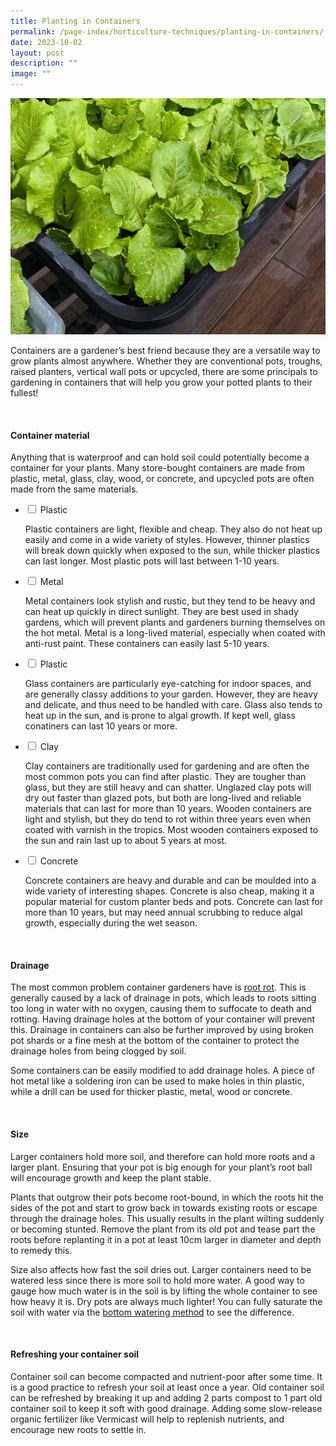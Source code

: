 ```yaml
---
title: Planting in Containers
permalink: /page-index/horticulture-techniques/planting-in-containers/
date: 2023-10-02
layout: post
description: ""
image: ""
---
```

<section>
	<img title="Photo by Jacqueline Chua." src="/images/Horti%20techniques/ContainerGardening_Jacchua%20(2).jpg">
	<p>Containers are a gardener’s best friend because they are a versatile way to grow plants almost anywhere. Whether they are conventional pots, troughs, raised planters, vertical wall pots or upcycled, there are some principals to gardening in containers that will help you grow your potted plants to their fullest!</p>
	<br>
</section>

<section>
	<h4>Container material</h4>
	<p>Anything that is waterproof and can hold soil could potentially become a container for your plants. Many store-bought containers are made from plastic, metal, glass, clay, wood, or concrete, and upcycled pots are often made from the same materials.</p>
	<ul class="jekyllcodex_accordion">
		<li><input type="checkbox" id="accordion1">
		<label for="accordion1">Plastic</label><div>
			<p>Plastic containers are light, flexible and cheap. They also do not heat up easily and come in a wide variety of styles. However, thinner plastics will break down quickly when exposed to the sun, while thicker plastics can last longer. Most plastic pots will last between 1-10 years.</p>
		</div></li>
		<li><input type="checkbox" id="accordion2">
		<label for="accordion2">Metal</label><div>
			<p>Metal containers look stylish and rustic, but they tend to be heavy and can heat up quickly in direct sunlight. They are best used in shady gardens, which will prevent plants and gardeners burning themselves on the hot metal. Metal is a long-lived material, especially when coated with anti-rust paint. These containers can easily last 5-10 years.</p>
		</div></li>
		<li><input type="checkbox" id="accordion3">
		<label for="accordion3">Plastic</label><div>
			<p>Glass containers are particularly eye-catching for indoor spaces, and are generally classy additions to your garden. However, they are heavy and delicate, and thus need to be handled with care. Glass also tends to heat up in the sun, and is prone to algal growth. If kept well, glass conatiners can last 10 years or more.</p>
		</div></li>
		<li><input type="checkbox" id="accordion4">
		<label for="accordion4">Clay</label><div>
			<p>Clay containers are traditionally used for gardening and are often the most common pots you can find after plastic. They are tougher than glass, but they are still heavy and can shatter. Unglazed clay pots will dry out faster than glazed pots, but both are long-lived and reliable materials that can last for more than 10 years. 
Wooden containers are light and stylish, but they do tend to rot within three years even when coated with varnish in the tropics. Most wooden containers exposed to the sun and rain last up to about 5 years at most.</p>
		</div></li>
		<li><input type="checkbox" id="accordion5">
		<label for="accordion5">Concrete</label><div>
			<p>Concrete containers are heavy and durable and can be moulded into a wide variety of interesting shapes. Concrete is also cheap, making it a popular material for custom planter beds and pots. Concrete can last for more than 10 years, but may need annual scrubbing to reduce algal growth, especially during the wet season.</p>
		</div></li>
	</ul>
	<br>


<section>
	<h4>Drainage</h4>
	<p>The most common problem container gardeners have is <a href="/page-index/plant-problems/root-rot">root rot</a>. This is generally caused by a lack of drainage in pots, which leads to roots sitting too long in water with no oxygen, causing them to suffocate to death and rotting.   
Having drainage holes at the bottom of your container will prevent this. Drainage in containers can also be further improved by using broken pot shards or a fine mesh at the bottom of the container to protect the drainage holes from being clogged by soil.</p>
	<p>Some containers can be easily modified to add drainage holes. A piece of hot metal like a soldering iron can be used to make holes in thin plastic, while a drill can be used for thicker plastic, metal, wood or concrete.</p>
	<br>
</section>

<section>
	<h4>Size</h4>
	<p>Larger containers hold more soil, and therefore can hold more roots and a larger plant. Ensuring that your pot is big enough for your plant’s root ball will encourage growth and keep the plant stable.</p>
	<p>Plants that outgrow their pots become root-bound, in which the roots hit the sides of the pot and start to grow back in towards existing roots or escape through the drainage holes. This usually results in the plant wilting suddenly or becoming stunted.  Remove the plant from its old pot and tease part the roots before replanting it in a pot at least 10cm larger in diameter and depth to remedy this.</p>
	<p>Size also affects how fast the soil dries out. Larger containers need to be watered less since there is more soil to hold more water. A good way to gauge how much water is in the soil is by lifting the whole container to see how heavy it is. Dry pots are always much lighter! You can fully saturate the soil with water via the <a href="/page-index/horticulture-techniques/bottom-watering">bottom watering method</a> to see the difference.</p>
	<br>
</section>
	
<section>
	<h4>Refreshing your container soil</h4>
	<p>Container soil can become compacted and nutrient-poor after some time. It is a good practice to refresh your soil at least once a year. Old container soil can be refreshed by breaking it up and adding 2 parts compost to 1 part old container soil to keep it soft with good drainage. Adding some slow-release organic fertilizer like Vermicast will help to replenish nutrients, and encourage new roots to settle in.</p>
	<br>
</section></section>